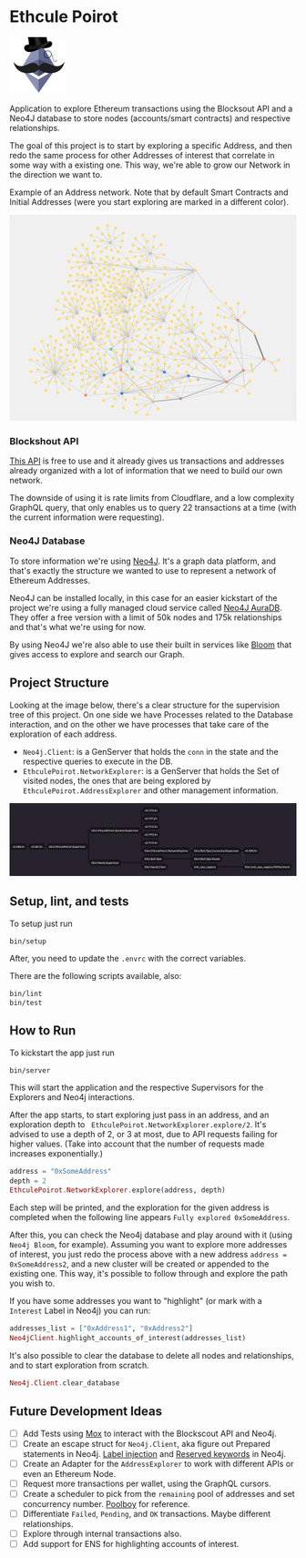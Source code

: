 # Ethcule Poirot

<img src="images/ethcule-poirot.jpg" width="100" />

Application to explore Ethereum transactions using the Blocksout API and a Neo4J database to store nodes (accounts/smart contracts) and respective relationships.

The goal of this project is to start by exploring a specific Address, and then redo the same process for other Addresses of interest that correlate in some way with a existing one. This way, we're able to grow our Network in the direction we want to.

Example of an Address network. Note that by default Smart Contracts and Initial Addresses (were you start exploring are marked in a different color).

![address network example](images/network-example.png)

### Blockshout API

[This API](https://blockscout.com/eth/mainnet/graphiql) is free to use and it already gives us transactions and addresses already organized with a lot of information that we need to build our own network.

The downside of using it is rate limits from Cloudflare, and a low complexity GraphQL query, that only enables us to query 22 transactions at a time (with the current information were requesting).

### Neo4J Database

To store information we're using [Neo4J](https://neo4j.com/). It's a graph data platform, and that's exactly the structure we wanted to use to represent a network of Ethereum Addresses.

Neo4J can be installed locally, in this case for an easier kickstart of the project we're using a fully managed cloud service called [Neo4J AuraDB](https://neo4j.com/cloud/platform/aura-graph-database/?ref=get-started-dropdown-cta). They offer a free version with a limit of 50k nodes and 175k relationships and that's what we're using for now.

By using Neo4J we're also able to use their built in services like [Bloom](https://neo4j.com/product/bloom/) that gives access to explore and search our Graph.

## Project Structure
Looking at the image below, there's a clear structure for the supervision tree of this project. On one side we have Processes related to the Database interaction, and on the other we have processes that take care of the exploration of each address.

- `Neo4j.Client`: is a GenServer that holds the `conn` in the state and the respective queries to execute in the DB.
- `EthculePoirot.NetworkExplorer`: is a GenServer that holds the Set of visited nodes, the ones that are being explored by `EthculePoirot.AddressExplorer` and other management information.

![supervision tree](images/supervision-tree.png)

## Setup, lint, and tests

To setup just run

```
bin/setup
``` 

After, you need to update the `.envrc` with the correct variables.

There are the following scripts available, also:

```
bin/lint
bin/test
```

## How to Run

To kickstart the app just run 

```
bin/server
``` 

This will start the application and the respective Supervisors for the Explorers and Neo4j interactions.

After the app starts, to start exploring just pass in an address, and an exploration depth to ` EthculePoirot.NetworkExplorer.explore/2`. It's advised to use a depth of 2, or 3 at most, due to API requests failing for higher values. (Take into account that the number of requests made increases exponentially.)

```elixir
address = "0xSomeAddress"
depth = 2
EthculePoirot.NetworkExplorer.explore(address, depth)
```

Each step will be printed, and the exploration for the given address is completed when the following line appears `Fully explored 0xSomeAddress`.

After this, you can check the Neo4j database and play around with it (using `Neo4j Bloom`, for example). Assuming you want to explore more addresses of interest, you just redo the process above with a new address `address = 0xSomeAddress2`, and a new cluster will be created or appended to the existing one. This way, it's possible to follow through and explore the path you wish to.

If you have some addresses you want to "highlight" (or mark with a `Interest` Label in Neo4j) you can run:

```elixir
addresses_list = ["0xAddress1", "0xAddress2"]
Neo4jClient.highlight_accounts_of_interest(addresses_list)
```

It's also possible to clear the database to delete all nodes and relationships, and to start exploration from scratch.

```elixir
Neo4j.Client.clear_database
```

## Future Development Ideas

- [ ] Add Tests using [Mox](https://hexdocs.pm/mox/Mox.html) to interact with the Blockscout API and Neo4j.
- [ ] Create an escape struct for `Neo4j.Client`, aka figure out Prepared statements in Neo4j. [Label injection](https://neo4j.com/developer/kb/protecting-against-cypher-injection/) and [Reserved keywords](https://neo4j.com/docs/cypher-manual/current/syntax/reserved/) in Neo4j.
- [ ] Create an Adapter for the `AddressExplorer` to work with different APIs or even an Ethereum Node.
- [ ] Request more transactions per wallet, using the GraphQL cursors.
- [ ] Create a scheduler to pick from the `remaining` pool of addresses and set concurrency number. [Poolboy](https://elixirschool.com/en/lessons/misc/poolboy) for reference.
- [ ] Differentiate `Failed`, `Pending`, and `OK` transactions. Maybe different relationships.
- [ ] Explore through internal transactions also.
- [ ] Add support for ENS for highlighting accounts of interest.
